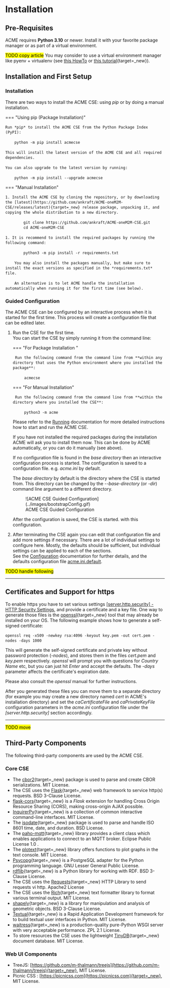 # Installation

## Pre-Requisites

ACME requires **Python 3.10** or newer. Install it with your favorite package manager or as part of a virtual environment.

<mark>TODO copy article</mark>
You may consider to use a virtual environment manager like pyenv + virtualenv (see [this HowTo](https://github.com/ankraft/ACME-oneM2M-CSE/discussions/137) or [this tutorial](https://realpython.com/python-virtual-environments-a-primer/){target=_new}).



## Installation and First Setup

### Installation

There are two ways to install the ACME CSE: using *pip* or by doing a manual installation.

=== "Using pip (Package Installation)"

	Run *pip* to install the ACME CSE from the Python Package Index (PyPI):

		python -m pip install acmecse

	This will install the latest version of the ACME CSE and all required dependencies. 

	You can also upgrade to the latest version by running:

		python -m pip install --upgrade acmecse

=== "Manual Installation"

	1. Install the ACME CSE by cloning the repository, or by downloading the [latest](https://github.com/ankraft/ACME-oneM2M-CSE/releases/latest){target=_new} release package, unpacking it, and copying the whole distribution to a new directory.

			git clone https://github.com/ankraft/ACME-oneM2M-CSE.git
			cd ACME-oneM2M-CSE

	1. It is recommend to install the required packages by running the following command:

			python3 -m pip install -r requirements.txt

		You may also install the packages manually, but make sure to install the exact versions as specified in the *requirements.txt* file.

		An alternative is to let ACME handle the installation automatically when running it for the first time (see below).


### Guided Configuration

The ACME CSE can be configured by an interactive process when it is started for the first time. This process will create a configuration file that can be edited later.

1. Run the CSE for the first time.  
You can start the CSE by simply running it from the command line:

	=== "For Package Installation "

		Run the following command from the command line from **within any directory that uses the Python environment where you installed the package**:

			acmecse

	=== "For Manual Installation"

		Run the following command from the command line from **within the directory where you installed the CSE**:

			python3 -m acme

	Please refer to the [Running](Running.md) documentation for more detailed instructions how to start and run the ACME CSE.

    If you have not installed the required packages during the installation ACME will ask you to install them now. This can be done by ACME automatically, or you can do it manually (see above).

	If no configuration file is found in the *base directory* then an interactive configuration process is started. The configuration is saved to a configuration file. e.g. *acme.ini* by default. 

	The *base directory* by default is the directory where the CSE is started from. This directory can be changed by the *--base-directory* (or *-dir*) command line argument to a different directory. 

	<figure>
	![ACME CSE Guided Configuration](../images/bootstrapConfig.gif)
	<figcaption>ACME CSE Guided Configuration</figcaption>
	</figure>


	After the configuration is saved, the CSE is started. with this configuration.

1.  After terminating the CSE again you can edit that configuration file and add more settings if necessary.
	There are a lot of individual settings to configure here. Mostly, the defaults should be sufficient, but individual settings can be applied to each of the sections.  
	See the [Configuration](docs/Configuration.md) documentation for further details, and the defaults configuration file [acme.ini.default](../acme/init/acme.ini.default).

<mark>TODO handle following</mark>

---
## Certificates and Support for https

To enable https you have to set various settings [\[server.http.security\] - HTTP Security Settings](Configuration.md#security_http), and provide a certificate and a key file. 
One way to generate those files is the [openssl](https://www.openssl.org){target=_new} tool that may already be installed on your OS. The following example shows how to 
generate a self-signed certificate:

	openssl req -x509 -newkey rsa:4096 -keyout key.pem -out cert.pem -nodes -days 1000

This will generate the self-signed certificate and private key without password protection (*-nodes*), and stores them in the files *cert.pem* and *key.pem* respectively. 
*openssl* will prompt you with questions for *Country Name* etc, but you can just hit *Enter* and accept the defaults. The *-days* parameter affects the certificate's
expiration date.

Please also consult the *openssl* manual for further instructions. 

After you generated these files you can move them to a separate directory (for example you may create a new directory named *cert* in ACME's installation directory) and set the *caCertificateFile* and *caPrivateKeyFile* configuration parameters in the *acme.ini* configuration file under the *\[server.http.security\]* section accordingly.

---

<mark>TODO move</mark>

## Third-Party Components
The following third-party components are used by the ACME CSE.

### Core CSE
- The [cbor2](https://github.com/agronholm/cbor2){target=_new} package is used to parse and create CBOR serializations. MIT License.
- The CSE uses the [Flask](https://flask.palletsprojects.com/){target=_new} web framework to service http(s) requests. BSD 3-Clause License.
- [flask-cors](https://github.com/corydolphin/flask-cors/){target=_new} is a *Flask* extension for handling Cross Origin Resource Sharing (CORS), making cross-origin AJAX possible.
- [InquirerPy](https://github.com/kazhala/InquirerPy/){target=_new} is a collection of common interactive command-line interfaces. MIT License.
- The [isodate](https://github.com/gweis/isodate){target=_new} package is used to parse and handle ISO 8601 time, date, and duration. BSD License.
- The [paho-mqtt](https://www.eclipse.org/paho/){target=_new} library provides a client class which enables applications to connect to an MQTT broker. Eclipse Public License 1.0 .
- The [plotext](https://github.com/piccolomo/plotext){target=_new} library offers functions to plot graphs in the text console. MIT License.
- [Psycopg](https://www.psycopg.org){target=_new} is a PostgreSQL adapter for the Python programming language. GNU Lesser General Public License.
- [rdflib](https://github.com/RDFLib/rdflib){target=_new} is a Python library for working with RDF. BSD 3-Clause License.
- The CSE uses the [Requests](https://requests.readthedocs.io){target=_new} HTTP Library to send requests vi http. Apache2 License
- The CSE uses the [Rich](https://github.com/willmcgugan/rich){target=_new} text formatter library to format various terminal output. MIT License. 
- [shapely](https://github.com/shapely/shapely){target=_new} is a library for manipulation and analysis of geometric objects. BSD 3-Clause License. 
- [Textual](https://github.com/textualize/textual){target=_new} is a Rapid Application Development framework for to build textual user interfaces in Python. MIT License.
- [waitress](https://github.com/Pylons/waitress){target=_new} is a production-quality pure-Python WSGI server with very acceptable performance. ZPL 2.1 License.
- To store resources the CSE uses the lightweight [TinyDB](https://github.com/msiemens/tinydb){target=_new} document database. MIT License.


### Web UI Components
- TreeJS: [https://github.com/m-thalmann/treejs](https://github.com/m-thalmann/treejs){target=_new}, MIT License.
- Picnic CSS : [https://picnicss.com](https://picnicss.com){target=_new}, MIT License.
